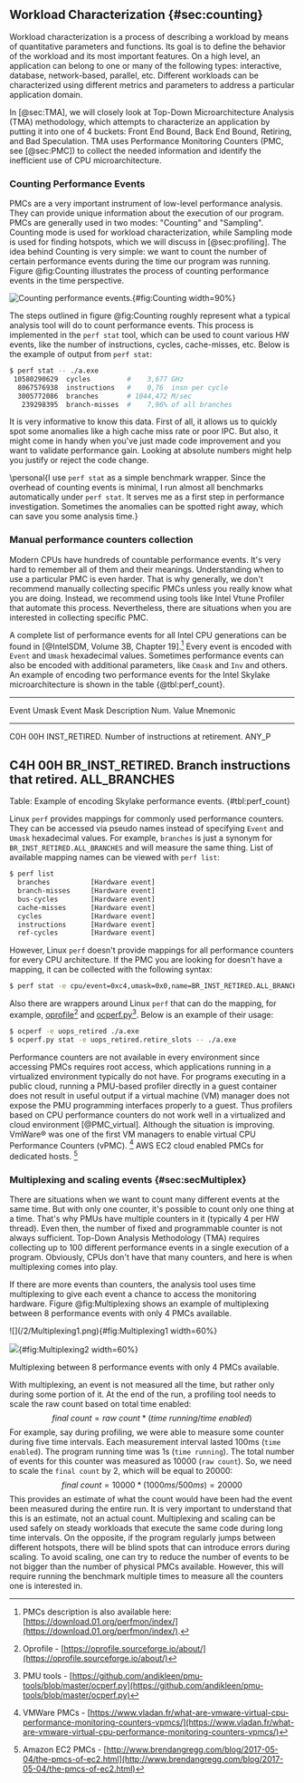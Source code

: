 ﻿---
typora-root-url: ..\..\img
---

## Workload Characterization {#sec:counting}

Workload characterization is a process of describing a workload by means of quantitative parameters and functions. Its goal is to define the behavior of the workload and its most important features. On a high level, an application can belong to one or many of the following types: interactive, database, network-based, parallel, etc. Different workloads can be characterized using different metrics and parameters to address a particular application domain.

In [@sec:TMA], we will closely look at Top-Down Microarchitecture Analysis (TMA) methodology, which attempts to characterize an application by putting it into one of 4 buckets: Front End Bound, Back End Bound, Retiring, and Bad Speculation. TMA uses Performance Monitoring Counters (PMC, see [@sec:PMC]) to collect the needed information and identify the inefficient use of CPU microarchitecture.

### Counting Performance Events

PMCs are a very important instrument of low-level performance analysis. They can provide unique information about the execution of our program. PMCs are generally used in two modes: "Counting" and "Sampling". Counting mode is used for workload characterization, while Sampling mode is used for finding hotspots, which we will discuss in [@sec:profiling]. The idea behind Counting is very simple: we want to count the number of certain performance events during the time our program was running. Figure @fig:Counting illustrates the process of counting performance events in the time perspective. 

![Counting performance events.](/2/CountingFlow.png){#fig:Counting width=90%}

The steps outlined in figure @fig:Counting roughly represent what a typical analysis tool will do to count performance events. This process is implemented in the `perf stat` tool, which can be used to count various HW events, like the number of instructions, cycles, cache-misses, etc. Below is the example of output from `perf stat`:

```bash
$ perf stat -- ./a.exe
 10580290629  cycles         #    3,677 GHz
  8067576938  instructions   #    0,76  insn per cycle
  3005772086  branches       # 1044,472 M/sec
   239298395  branch-misses  #    7,96% of all branches 
```

It is very informative to know this data. First of all, it allows us to quickly spot some anomalies like a high cache miss rate or poor IPC. But also, it might come in handy when you've just made code improvement and you want to validate performance gain. Looking at absolute numbers might help you justify or reject the code change.

\personal{I use `perf stat` as a simple benchmark wrapper. Since the overhead of counting events is minimal, I run almost all benchmarks automatically under `perf stat`. It serves me as a first step in performance investigation. Sometimes the anomalies can be spotted right away, which can save you some analysis time.}

### Manual performance counters collection

Modern CPUs have hundreds of countable performance events. It's very hard to remember all of them and their meanings. Understanding when to use a particular PMC is even harder. That is why generally, we don't recommend manually collecting specific PMCs unless you really know what you are doing. Instead, we recommend using tools like Intel Vtune Profiler that automate this process. Nevertheless, there are situations when you are interested in collecting specific PMC.

A complete list of performance events for all Intel CPU generations can be found in [@IntelSDM, Volume 3B, Chapter 19].[^1] Every event is encoded with `Event` and `Umask` hexadecimal values. Sometimes performance events can also be encoded with additional parameters, like `Cmask` and `Inv` and others. An example of encoding two performance events for the Intel Skylake microarchitecture is shown in the table {@tbl:perf_count}.

--------------------------------------------------------------------------
Event  Umask Event Mask            Description
 Num.  Value Mnemonic              
------ ----- --------------------- ---------------------------------------
C0H     00H  INST_RETIRED.         Number of instructions at retirement. 
             ANY_P

C4H     00H  BR_INST_RETIRED.      Branch instructions that retired.
             ALL_BRANCHES                  
--------------------------------------------------------------------------

Table: Example of encoding Skylake performance events. {#tbl:perf_count}

Linux `perf` provides mappings for commonly used performance counters. They can be accessed via pseudo names instead of specifying `Event` and `Umask` hexadecimal values. For example, `branches` is just a synonym for `BR_INST_RETIRED.ALL_BRANCHES` and will measure the same thing. List of available mapping names can be viewed with `perf list`:

```bash
$ perf list
  branches          [Hardware event]
  branch-misses     [Hardware event]
  bus-cycles        [Hardware event]
  cache-misses      [Hardware event]
  cycles            [Hardware event]
  instructions      [Hardware event]
  ref-cycles        [Hardware event]
```

However, Linux `perf` doesn't provide mappings for all performance counters for every CPU architecture. If the PMC you are looking for doesn't have a mapping, it can be collected with the following syntax:

```bash
$ perf stat -e cpu/event=0xc4,umask=0x0,name=BR_INST_RETIRED.ALL_BRANCHES/ -- ./a.exe
```

Also there are wrappers around Linux `perf` that can do the mapping, for example, [oprofile](https://oprofile.sourceforge.io/about/)[^2] and [ocperf.py](https://github.com/andikleen/pmu-tools/blob/master/ocperf.py)[^3]. Below is an example of their usage:

```bash
$ ocperf -e uops_retired ./a.exe
$ ocperf.py stat -e uops_retired.retire_slots -- ./a.exe
```

Performance counters are not available in every environment since accessing PMCs requires root access, which applications running in a virtualized environment typically do not have. For programs executing in a public cloud, running a PMU-based profiler directly in a guest container does not result in useful output if a virtual machine (VM) manager does not expose the PMU programming interfaces properly to a guest. Thus profilers based on CPU performance counters do not work well in a virtualized and cloud environment [@PMC_virtual]. Although the situation is improving. VmWare® was one of the first VM managers to enable virtual CPU Performance Counters (vPMC). [^4] AWS EC2 cloud enabled PMCs for dedicated hosts. [^5]

### Multiplexing and scaling events {#sec:secMultiplex}

There are situations when we want to count many different events at the same time. But with only one counter, it's possible to count only one thing at a time. That's why PMUs have multiple counters in it (typically 4 per HW thread). Even then, the number of fixed and programmable counter is not always sufficient. Top-Down Analysis Methodology (TMA) requires collecting up to 100 different performance events in a single execution of a program. Obviously, CPUs don't have that many counters, and here is when multiplexing comes into play.

If there are more events than counters, the analysis tool uses time multiplexing to give each event a chance to access the monitoring hardware. Figure @fig:Multiplexing shows an example of multiplexing between 8 performance events with only 4 PMCs available.

<div id="fig:Multiplexing">
![](/2/Multiplexing1.png){#fig:Multiplexing1 width=60%}

![](/2/Multiplexing2.png){#fig:Multiplexing2 width=60%}

Multiplexing between 8 performance events with only 4 PMCs available.
</div>

With multiplexing, an event is not measured all the time, but rather only during some portion of it. At the end of the run, a profiling tool needs to scale the raw count based on total time enabled:
$$
final~count = raw~count * ( time~running / time~enabled )
$$
For example, say during profiling, we were able to measure some counter during five time intervals. Each measurement interval lasted 100ms (`time enabled`). The program running time was 1s (`time running`). The total number of events for this counter was measured as 10000 (`raw count`). So, we need to scale the `final count` by 2, which will be equal to 20000:
$$
final~count = 10000 * ( 1000ms / 500ms ) = 20000
$$
This provides an estimate of what the count would have been had the event been measured during the entire run. It is very important to understand that this is an estimate, not an actual count. Multiplexing and scaling can be used safely on steady workloads that execute the same code during long time intervals. On the opposite, if the program regularly jumps between different hotspots, there will be blind spots that can introduce errors during scaling. To avoid scaling, one can try to reduce the number of events to be not bigger than the number of physical PMCs available. However, this will require running the benchmark multiple times to measure all the counters one is interested in.

[^1]: PMCs description is also available here: [https://download.01.org/perfmon/index/](https://download.01.org/perfmon/index/).
[^2]: Oprofile - [https://oprofile.sourceforge.io/about/](https://oprofile.sourceforge.io/about/)
[^3]: PMU tools - [https://github.com/andikleen/pmu-tools/blob/master/ocperf.py](https://github.com/andikleen/pmu-tools/blob/master/ocperf.py)
[^4]: VMWare PMCs - [https://www.vladan.fr/what-are-vmware-virtual-cpu-performance-monitoring-counters-vpmcs/](https://www.vladan.fr/what-are-vmware-virtual-cpu-performance-monitoring-counters-vpmcs/)
[^5]: Amazon EC2 PMCs - [http://www.brendangregg.com/blog/2017-05-04/the-pmcs-of-ec2.html](http://www.brendangregg.com/blog/2017-05-04/the-pmcs-of-ec2.html)
